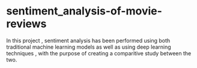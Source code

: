 # sentiment_analysis-of-movie-reviews
In this project , sentiment analysis has been performed using both traditional machine learning models as well as using deep learning techniques , with the purpose of creating a comparitive study between the two.
